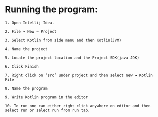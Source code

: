 # Running the program:

    1. Open Intellij Idea.

    2. File → New → Project

    3. Select Kotlin from side menu and then Kotlin(JVM)

    4. Name the project

    5. Locate the project location and the Project SDK(java JDK)

    6. Click Finish

    7. Right click on ‘src’ under project and then select new → Kotlin File

    8. Name the program

    9. Write Kotlin program in the editor

    10. To run one can either right click anywhere on editor and then select run or select run from run tab.
